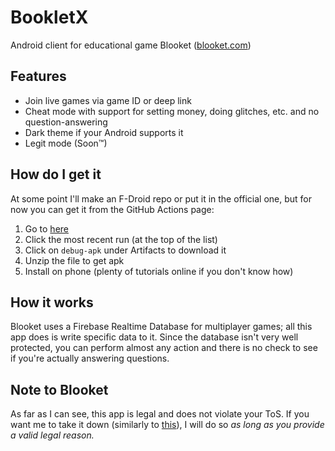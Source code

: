 # BookletX
Android client for educational game Blooket ([blooket.com](http://blooket.com))

## Features
- Join live games via game ID or deep link
- Cheat mode with support for setting money, doing glitches, etc. and no question-answering
- Dark theme if your Android supports it
- Legit mode (Soon™)

## How do I get it
At some point I'll make an F-Droid repo or put it in the official one, but for now
you can get it from the GitHub Actions page:
1. Go to [here](https://github.com/AdamantPenguin/BookletX/actions)
2. Click the most recent run (at the top of the list)
3. Click on `debug-apk` under Artifacts to download it
4. Unzip the file to get apk
5. Install on phone (plenty of tutorials online if you don't know how)

## How it works
Blooket uses a Firebase Realtime Database for multiplayer games;
all this app does is write specific data to it. Since the database
isn't very well protected, you can perform almost any action and there
is no check to see if you're actually answering questions.

## Note to Blooket
As far as I can see, this app is legal and does not violate your ToS.
If you want me to take it down (similarly to [this](//github.com/RedYetiDev/blooket.js)),
I will do so *as long as you provide a valid legal reason.*
